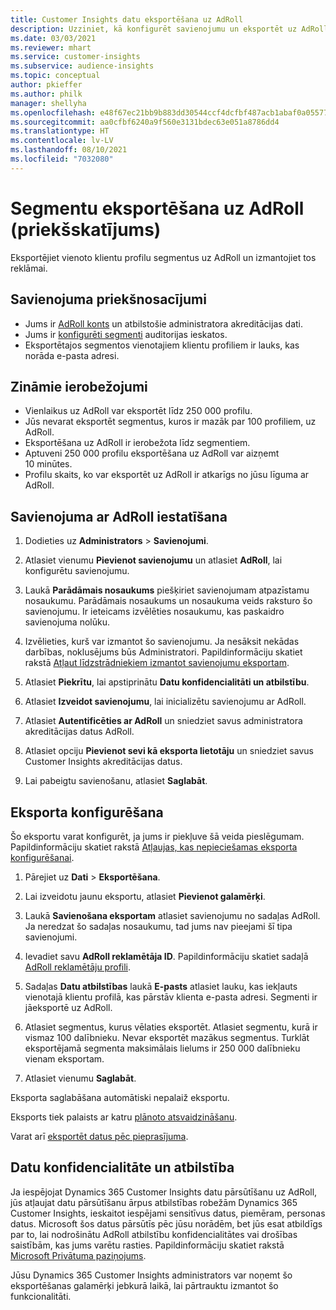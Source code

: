 ```yaml
---
title: Customer Insights datu eksportēšana uz AdRoll
description: Uzziniet, kā konfigurēt savienojumu un eksportēt uz AdRoll.
ms.date: 03/03/2021
ms.reviewer: mhart
ms.service: customer-insights
ms.subservice: audience-insights
ms.topic: conceptual
author: pkieffer
ms.author: philk
manager: shellyha
ms.openlocfilehash: e48f67ec21bb9b883dd30544ccf4dcfbf487acb1abaf0a0557764bc3d955e41a
ms.sourcegitcommit: aa0cfbf6240a9f560e3131bdec63e051a8786dd4
ms.translationtype: HT
ms.contentlocale: lv-LV
ms.lasthandoff: 08/10/2021
ms.locfileid: "7032080"
---
```

# <a name="export-segments-to-adroll-preview"></a>Segmentu eksportēšana uz AdRoll (priekšskatījums)

Eksportējiet vienoto klientu profilu segmentus uz AdRoll un izmantojiet tos reklāmai. 

## <a name="prerequisites-for-a-connection"></a>Savienojuma priekšnosacījumi

-   Jums ir [AdRoll konts](https://www.adroll.com/) un atbilstošie administratora akreditācijas dati.
-   Jums ir [konfigurēti segmenti](segments.md) auditorijas ieskatos.
-   Eksportētajos segmentos vienotajiem klientu profiliem ir lauks, kas norāda e-pasta adresi.

## <a name="known-limitations"></a>Zināmie ierobežojumi

- Vienlaikus uz AdRoll var eksportēt līdz 250 000 profilu.
- Jūs nevarat eksportēt segmentus, kuros ir mazāk par 100 profiliem, uz AdRoll. 
- Eksportēšana uz AdRoll ir ierobežota līdz segmentiem.
- Aptuveni 250 000 profilu eksportēšana uz AdRoll var aizņemt 10 minūtes. 
- Profilu skaits, ko var eksportēt uz AdRoll ir atkarīgs no jūsu līguma ar AdRoll.

## <a name="set-up-connection-to-adroll"></a>Savienojuma ar AdRoll iestatīšana

1. Dodieties uz **Administrators** > **Savienojumi**.

1. Atlasiet vienumu **Pievienot savienojumu** un atlasiet **AdRoll**, lai konfigurētu savienojumu.

1. Laukā **Parādāmais nosaukums** piešķiriet savienojumam atpazīstamu nosaukumu. Parādāmais nosaukums un nosaukuma veids raksturo šo savienojumu. Ir ieteicams izvēlēties nosaukumu, kas paskaidro savienojuma nolūku.

1. Izvēlieties, kurš var izmantot šo savienojumu. Ja nesāksit nekādas darbības, noklusējums būs Administratori. Papildinformāciju skatiet rakstā [Atļaut līdzstrādniekiem izmantot savienojumu eksportam](connections.md#allow-contributors-to-use-a-connection-for-exports).

1. Atlasiet **Piekrītu**, lai apstiprinātu **Datu konfidencialitāti un atbilstību**.

1. Atlasiet **Izveidot savienojumu**, lai inicializētu savienojumu ar AdRoll.

1. Atlasiet **Autentificēties ar AdRoll** un sniedziet savus administratora akreditācijas datus AdRoll. 

1. Atlasiet opciju **Pievienot sevi kā eksporta lietotāju** un sniedziet savus Customer Insights akreditācijas datus.

1. Lai pabeigtu savienošanu, atlasiet **Saglabāt**.

## <a name="configure-an-export"></a>Eksporta konfigurēšana

Šo eksportu varat konfigurēt, ja jums ir piekļuve šā veida pieslēgumam. Papildinformāciju skatiet rakstā [Atļaujas, kas nepieciešamas eksporta konfigurēšanai](export-destinations.md#set-up-a-new-export).

1. Pārejiet uz **Dati** > **Eksportēšana**.

1. Lai izveidotu jaunu eksportu, atlasiet **Pievienot galamērķi**.

1. Laukā **Savienošana eksportam** atlasiet savienojumu no sadaļas AdRoll. Ja neredzat šo sadaļas nosaukumu, tad jums nav pieejami šī tipa savienojumi.

1. Ievadiet savu **AdRoll reklamētāja ID**. Papildinformāciju skatiet sadaļā [AdRoll reklamētāju profili](https://help.adroll.com/hc/articles/212011838-Advertiser-Profiles).

3. Sadaļas **Datu atbilstības** laukā **E-pasts** atlasiet lauku, kas iekļauts vienotajā klientu profilā, kas pārstāv klienta e-pasta adresi. Segmenti ir jāeksportē uz AdRoll.

1. Atlasiet segmentus, kurus vēlaties eksportēt. Atlasiet segmentu, kurā ir vismaz 100 dalībnieku. Nevar eksportēt mazākus segmentus. Turklāt eksportējamā segmenta maksimālais lielums ir 250 000 dalībnieku vienam eksportam. 

1. Atlasiet vienumu **Saglabāt**.

Eksporta saglabāšana automātiski nepalaiž eksportu.

Eksports tiek palaists ar katru [plānoto atsvaidzināšanu](system.md#schedule-tab). 

Varat arī [eksportēt datus pēc pieprasījuma](export-destinations.md#run-exports-on-demand). 


## <a name="data-privacy-and-compliance"></a>Datu konfidencialitāte un atbilstība

Ja iespējojat Dynamics 365 Customer Insights datu pārsūtīšanu uz AdRoll, jūs atļaujat datu pārsūtīšanu ārpus atbilstības robežām Dynamics 365 Customer Insights, ieskaitot iespējami sensitīvus datus, piemēram, personas datus. Microsoft šos datus pārsūtīs pēc jūsu norādēm, bet jūs esat atbildīgs par to, lai nodrošinātu AdRoll atbilstību konfidencialitātes vai drošības saistībām, kas jums varētu rasties. Papildinformāciju skatiet rakstā [Microsoft Privātuma paziņojums](https://go.microsoft.com/fwlink/?linkid=396732).

Jūsu Dynamics 365 Customer Insights administrators var noņemt šo eksportēšanas galamērķi jebkurā laikā, lai pārtrauktu izmantot šo funkcionalitāti.
